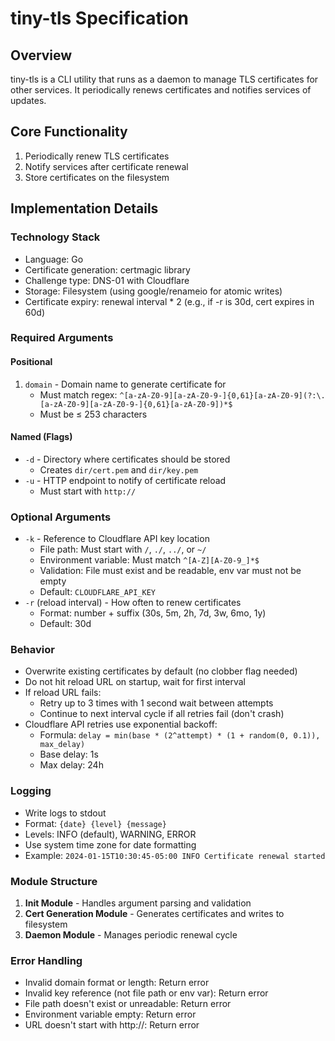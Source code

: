 # tiny-tls Specification

## Overview
tiny-tls is a CLI utility that runs as a daemon to manage TLS certificates for other services. It periodically renews certificates and notifies services of updates.

## Core Functionality
1. Periodically renew TLS certificates
2. Notify services after certificate renewal
3. Store certificates on the filesystem

## Implementation Details

### Technology Stack
- Language: Go
- Certificate generation: certmagic library
- Challenge type: DNS-01 with Cloudflare
- Storage: Filesystem (using google/renameio for atomic writes)
- Certificate expiry: renewal interval * 2 (e.g., if -r is 30d, cert expires in 60d)

### Required Arguments
#### Positional
1. `domain` - Domain name to generate certificate for
   - Must match regex: `^[a-zA-Z0-9][a-zA-Z0-9-]{0,61}[a-zA-Z0-9](?:\.[a-zA-Z0-9][a-zA-Z0-9-]{0,61}[a-zA-Z0-9])*$`
   - Must be ≤ 253 characters

#### Named (Flags)
- `-d` - Directory where certificates should be stored
  - Creates `dir/cert.pem` and `dir/key.pem`
- `-u` - HTTP endpoint to notify of certificate reload
  - Must start with `http://`

### Optional Arguments
- `-k` - Reference to Cloudflare API key location
  - File path: Must start with `/`, `./`, `../`, or `~/`
  - Environment variable: Must match `^[A-Z][A-Z0-9_]*$`
  - Validation: File must exist and be readable, env var must not be empty
  - Default: `CLOUDFLARE_API_KEY`
- `-r` (reload interval) - How often to renew certificates
  - Format: number + suffix (30s, 5m, 2h, 7d, 3w, 6mo, 1y)
  - Default: 30d

### Behavior
- Overwrite existing certificates by default (no clobber flag needed)
- Do not hit reload URL on startup, wait for first interval
- If reload URL fails:
  - Retry up to 3 times with 1 second wait between attempts
  - Continue to next interval cycle if all retries fail (don't crash)
- Cloudflare API retries use exponential backoff:
  - Formula: `delay = min(base * (2^attempt) * (1 + random(0, 0.1)), max_delay)`
  - Base delay: 1s
  - Max delay: 24h

### Logging
- Write logs to stdout
- Format: `{date} {level} {message}`
- Levels: INFO (default), WARNING, ERROR
- Use system time zone for date formatting
- Example: `2024-01-15T10:30:45-05:00 INFO Certificate renewal started`

### Module Structure
1. **Init Module** - Handles argument parsing and validation
2. **Cert Generation Module** - Generates certificates and writes to filesystem
3. **Daemon Module** - Manages periodic renewal cycle

### Error Handling
- Invalid domain format or length: Return error
- Invalid key reference (not file path or env var): Return error
- File path doesn't exist or unreadable: Return error
- Environment variable empty: Return error
- URL doesn't start with http://: Return error